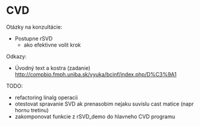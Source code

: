 # CVD


Otázky na konzultácie:
 - Postupne rSVD 
    - ako efektivne volit krok


Odkazy:
 - Úvodný text a kostra (zadanie)
http://compbio.fmph.uniba.sk/vyuka/bcinf/index.php/D%C3%9A1


TODO:
 - refactoring linalg operacii
 - otestovat spravanie SVD ak prenasobim nejaku suvislu cast matice 
(napr hornu tretinu)
 - zakomponovat funkcie z rSVD_demo do hlavneho CVD programu
